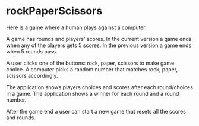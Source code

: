 # rockPaperScissors

Here is a game where a human plays against a computer. 

A game has rounds and players' scores. In the current version a game ends when any of the players gets 5 scores. 
In the previous version a game ends when 5 rounds pass.

A user clicks one of the buttons: rock, paper, scissors to make game choice. A computer picks a random number that matches rock, paper, scissors accordingly. 

The application shows players choices and scores after each round/choices in a game. 
The application shows a winner for each round and a round number.

After the game end a user can start a new game that resets all the scores and rounds.
